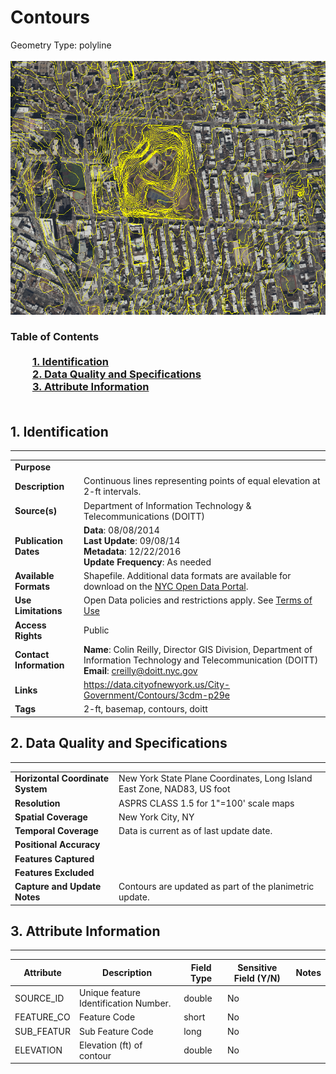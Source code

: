 # Contours
Geometry Type: polyline<br><br>![image](https://github.com/CityOfNewYork/nyc-geo-metadata/blob/master/Images/Contours.PNG)

### Table of Contents<br><br>&nbsp;&nbsp;&nbsp;&nbsp;&nbsp;&nbsp;&nbsp;&nbsp;&nbsp;[**1. Identification**](#1-identification)<br>&nbsp;&nbsp;&nbsp;&nbsp;&nbsp;&nbsp;&nbsp;&nbsp;&nbsp;[**2. Data Quality and Specifications**](#2-data-quality-and-specifications)<br>&nbsp;&nbsp;&nbsp;&nbsp;&nbsp;&nbsp;&nbsp;&nbsp;&nbsp;[**3. Attribute Information**](#3-attribute-information)<br><br>
## 1. Identification
---------------------------------------------
|     |     |
| --- | --- |
**Purpose** |
**Description** |Continuous lines representing points of equal elevation  at 2-ft intervals.
**Source(s)** |Department of Information Technology & Telecommunications (DOITT)
**Publication Dates** |**Data**: 08/08/2014<br>**Last Update**: 09/08/14<br>**Metadata**: 12/22/2016<br>**Update Frequency**: As needed
**Available Formats** |Shapefile. Additional data formats are available for download on the [NYC Open Data Portal](https://data.cityofnewyork.us/City-Government/Contours/3cdm-p29e).
**Use Limitations** |Open Data policies and restrictions apply. See [Terms of Use](http://www.nyc.gov/html/data/terms.html)
**Access Rights** |Public
**Contact Information** |**Name**: Colin Reilly, Director GIS Division, Department of Information Technology and Telecommunication (DOITT)<br>**Email**: creilly@doitt.nyc.gov
**Links** |https://data.cityofnewyork.us/City-Government/Contours/3cdm-p29e
**Tags** |2-ft, basemap, contours, doitt
## 2. Data Quality and Specifications
---------------------------------------------
|     |     |
| --- | --- |
**Horizontal Coordinate System** |New York State Plane Coordinates, Long Island East Zone, NAD83, US foot
**Resolution** |ASPRS CLASS 1.5 for 1"=100' scale maps
**Spatial Coverage** |New York City, NY
**Temporal Coverage** |Data is current as of last update date.
**Positional Accuracy** |
**Features Captured** |
**Features Excluded** |
**Capture and Update Notes** |Contours are updated as part of the planimetric update. 
## 3. Attribute Information
---------------------------------------------
| Attribute | Description | Field Type | Sensitive Field (Y/N) | Notes| 
|------------ | ------------- | -------- | ----------- | ----------|
| SOURCE_ID | Unique feature Identification Number. | double | No
| FEATURE_CO | Feature Code | short | No
| SUB_FEATUR | Sub Feature Code | long | No
| ELEVATION | Elevation (ft) of contour | double | No
